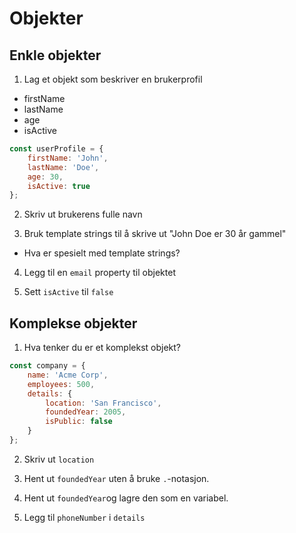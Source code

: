 # Objekter

## Enkle objekter

1. Lag et objekt som beskriver en brukerprofil

  - firstName
  - lastName
  - age
  - isActive

```javascript
const userProfile = {
    firstName: 'John',
    lastName: 'Doe',
    age: 30,
    isActive: true
};
```

2. Skriv ut brukerens fulle navn

3. Bruk template strings til å skrive ut "John Doe er 30 år gammel"

  * Hva er spesielt med template strings?

4. Legg til en `email` property til objektet

5. Sett `isActive` til `false`

## Komplekse objekter

1. Hva tenker du er et komplekst objekt?

```javascript
const company = {
    name: 'Acme Corp',
    employees: 500,
    details: {
        location: 'San Francisco',
        foundedYear: 2005,
        isPublic: false
    }
};
```

2. Skriv ut `location`

3. Hent ut `foundedYear` uten å bruke `.`-notasjon.

4. Hent ut `foundedYear`og lagre den som en variabel.

5. Legg til `phoneNumber` i `details`
